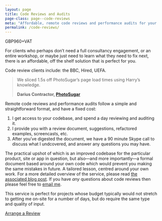 ```yaml
---
layout: page
title: Code Reviews and Audits
page-class: page--code-reviews
meta: "Affordable, remote code reviews and performance audits for your product"
permalink: /code-reviews/
---
```


<p class="u-text-prominent">GBP960+VAT</p>

For clients who perhaps don’t need a full consultancy engagement, or an entire
workshop, or maybe just need to learn what they need to fix next, there is an
affordable, off the shelf solution that is perfect for you.

Code review clients include: the BBC, Hired, UEFA.

<blockquote class="pull-quote" id="quote:darius-contractor">
  <p>We sliced 1.5s off PhotoSugar’s page load times using Harry’s knowledge.</p>
  <b class="source  pull-quote__source">Darius Contractor, <a href="http://www.photosugar.com/">PhotoSugar</a></b>
</blockquote>

Remote code reviews and performance audits follow a simple and straightforward
format, and have a fixed cost:

1. I get access to your codebase, and spend a day reviewing and auditing it.
2. I provide you with a review document, suggestions, refactored examples,
   screencasts, etc.
3. After you’ve digested the document, we have a 90 minute Skype call to discuss
   what I undcovered, and answer any questions you may have.

The practical upshot of which is an improved codebase for the particular
product, site or app in question, but also—and more importantly—a formal
document based around your own code which would prevent you making the same
mistakes in future. A tailored lesson, centred around your own work. For a more
detailed overview of the service, please read [the associated blog
post](http://csswizardry.com/2013/11/code-reviews-as-service/). If you have
_any_ questions about code reviews then please feel free to [email
me](mailto:csswizardry@gmail.com).

This service is perfect for projects whose budget typically would not stretch to
getting me on-site for a number of days, but do require the same type and
quality of input.

<a href="mailto:csswizardry@gmail.com?subject=Code%20Review" class="btn  btn--full">Arrange a Review</a>
